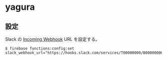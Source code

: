 # yagura

## 設定

Slack の [Incoming Webhook](https://api.slack.com/messaging/webhooks) URL を設定する。

```console
$ firebase functions:config:set slack_webhook_url="https://hooks.slack.com/services/T00000000/B00000000/XXXXXXXXXXXXXXXXXXXXXXXX"
```
